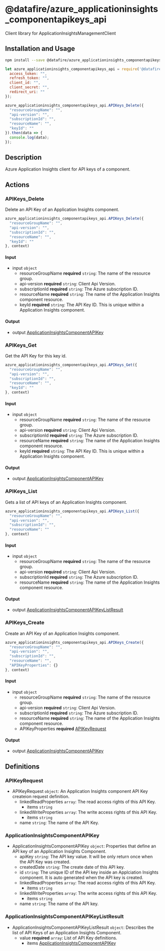 # @datafire/azure_applicationinsights_componentapikeys_api

Client library for ApplicationInsightsManagementClient

## Installation and Usage
```bash
npm install --save @datafire/azure_applicationinsights_componentapikeys_api
```
```js
let azure_applicationinsights_componentapikeys_api = require('@datafire/azure_applicationinsights_componentapikeys_api').create({
  access_token: "",
  refresh_token: "",
  client_id: "",
  client_secret: "",
  redirect_uri: ""
});

azure_applicationinsights_componentapikeys_api.APIKeys_Delete({
  "resourceGroupName": "",
  "api-version": "",
  "subscriptionId": "",
  "resourceName": "",
  "keyId": ""
}).then(data => {
  console.log(data);
});
```

## Description

Azure Application Insights client for API keys of a component.

## Actions

### APIKeys_Delete
Delete an API Key of an Application Insights component.


```js
azure_applicationinsights_componentapikeys_api.APIKeys_Delete({
  "resourceGroupName": "",
  "api-version": "",
  "subscriptionId": "",
  "resourceName": "",
  "keyId": ""
}, context)
```

#### Input
* input `object`
  * resourceGroupName **required** `string`: The name of the resource group.
  * api-version **required** `string`: Client Api Version.
  * subscriptionId **required** `string`: The Azure subscription ID.
  * resourceName **required** `string`: The name of the Application Insights component resource.
  * keyId **required** `string`: The API Key ID. This is unique within a Application Insights component.

#### Output
* output [ApplicationInsightsComponentAPIKey](#applicationinsightscomponentapikey)

### APIKeys_Get
Get the API Key for this key id.


```js
azure_applicationinsights_componentapikeys_api.APIKeys_Get({
  "resourceGroupName": "",
  "api-version": "",
  "subscriptionId": "",
  "resourceName": "",
  "keyId": ""
}, context)
```

#### Input
* input `object`
  * resourceGroupName **required** `string`: The name of the resource group.
  * api-version **required** `string`: Client Api Version.
  * subscriptionId **required** `string`: The Azure subscription ID.
  * resourceName **required** `string`: The name of the Application Insights component resource.
  * keyId **required** `string`: The API Key ID. This is unique within a Application Insights component.

#### Output
* output [ApplicationInsightsComponentAPIKey](#applicationinsightscomponentapikey)

### APIKeys_List
Gets a list of API keys of an Application Insights component.


```js
azure_applicationinsights_componentapikeys_api.APIKeys_List({
  "resourceGroupName": "",
  "api-version": "",
  "subscriptionId": "",
  "resourceName": ""
}, context)
```

#### Input
* input `object`
  * resourceGroupName **required** `string`: The name of the resource group.
  * api-version **required** `string`: Client Api Version.
  * subscriptionId **required** `string`: The Azure subscription ID.
  * resourceName **required** `string`: The name of the Application Insights component resource.

#### Output
* output [ApplicationInsightsComponentAPIKeyListResult](#applicationinsightscomponentapikeylistresult)

### APIKeys_Create
Create an API Key of an Application Insights component.


```js
azure_applicationinsights_componentapikeys_api.APIKeys_Create({
  "resourceGroupName": "",
  "api-version": "",
  "subscriptionId": "",
  "resourceName": "",
  "APIKeyProperties": {}
}, context)
```

#### Input
* input `object`
  * resourceGroupName **required** `string`: The name of the resource group.
  * api-version **required** `string`: Client Api Version.
  * subscriptionId **required** `string`: The Azure subscription ID.
  * resourceName **required** `string`: The name of the Application Insights component resource.
  * APIKeyProperties **required** [APIKeyRequest](#apikeyrequest)

#### Output
* output [ApplicationInsightsComponentAPIKey](#applicationinsightscomponentapikey)



## Definitions

### APIKeyRequest
* APIKeyRequest `object`: An Application Insights component API Key createion request definition.
  * linkedReadProperties `array`: The read access rights of this API Key.
    * items `string`
  * linkedWriteProperties `array`: The write access rights of this API Key.
    * items `string`
  * name `string`: The name of the API Key.

### ApplicationInsightsComponentAPIKey
* ApplicationInsightsComponentAPIKey `object`: Properties that define an API key of an Application Insights Component.
  * apiKey `string`: The API key value. It will be only return once when the API Key was created.
  * createdDate `string`: The create date of this API key.
  * id `string`: The unique ID of the API key inside an Applciation Insights component. It is auto generated when the API key is created.
  * linkedReadProperties `array`: The read access rights of this API Key.
    * items `string`
  * linkedWriteProperties `array`: The write access rights of this API Key.
    * items `string`
  * name `string`: The name of the API key.

### ApplicationInsightsComponentAPIKeyListResult
* ApplicationInsightsComponentAPIKeyListResult `object`: Describes the list of API Keys of an Application Insights Component.
  * value **required** `array`: List of API Key definitions.
    * items [ApplicationInsightsComponentAPIKey](#applicationinsightscomponentapikey)


